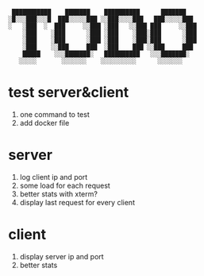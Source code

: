 ```
 ███████████    ███████    ██████████      ███████   
░█░░░███░░░█  ███░░░░░███ ░░███░░░░███   ███░░░░░███ 
░   ░███  ░  ███     ░░███ ░███   ░░███ ███     ░░███
    ░███    ░███      ░███ ░███    ░███░███      ░███
    ░███    ░███      ░███ ░███    ░███░███      ░███
    ░███    ░░███     ███  ░███    ███ ░░███     ███ 
    █████    ░░░███████░   ██████████   ░░░███████░  
   ░░░░░       ░░░░░░░    ░░░░░░░░░░      ░░░░░░░    
```

# test server&client
1. one command to test
2. add docker file

# server
1. log client ip and port
2. some load for each request
3. better stats with xterm?
4. display last request for every client

# client
1. display server ip and port
2. better stats





